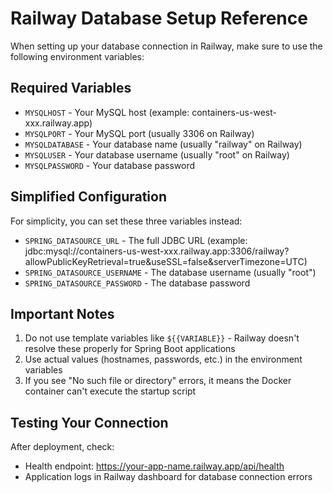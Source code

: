 # Railway Database Setup Reference

When setting up your database connection in Railway, make sure to use the following environment variables:

## Required Variables

- `MYSQLHOST` - Your MySQL host (example: containers-us-west-xxx.railway.app)
- `MYSQLPORT` - Your MySQL port (usually 3306 on Railway)
- `MYSQLDATABASE` - Your database name (usually "railway" on Railway)
- `MYSQLUSER` - Your database username (usually "root" on Railway)
- `MYSQLPASSWORD` - Your database password

## Simplified Configuration

For simplicity, you can set these three variables instead:

- `SPRING_DATASOURCE_URL` - The full JDBC URL (example: jdbc:mysql://containers-us-west-xxx.railway.app:3306/railway?allowPublicKeyRetrieval=true&useSSL=false&serverTimezone=UTC)
- `SPRING_DATASOURCE_USERNAME` - The database username (usually "root")
- `SPRING_DATASOURCE_PASSWORD` - The database password

## Important Notes

1. Do not use template variables like `${{VARIABLE}}` - Railway doesn't resolve these properly for Spring Boot applications
2. Use actual values (hostnames, passwords, etc.) in the environment variables
3. If you see "No such file or directory" errors, it means the Docker container can't execute the startup script

## Testing Your Connection

After deployment, check:
- Health endpoint: https://your-app-name.railway.app/api/health
- Application logs in Railway dashboard for database connection errors
